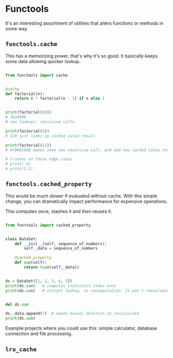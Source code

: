 # Functools

It's an interesting assortment of utilities that alters functions or methods in some way.

## `functools.cache`

This has a memorizing power, that's why it's so good. It basically keeps some data allowing quicker lookup.

```python

from functools import cache


@cache
def factorial(n):
    return n * factorial(n - 1) if n else 1


print(factorial(10))
# 3628800 
# new lookups: recursive calls.

print(factorial(5))
# 120 just looks up cached value result

print(factorial(12))
# 479001600 makes some new recursive call, and add new cached value result

# Crashes on those edge cases
# print(-5)
# print(1.5)

```

## `functools.cached_property`

This would be much slower if evaluated without cache. With this simple change, you can dramatically impact performance for expensive operations.

This computes once, stashes it and then reuses it.

```python

from functools import cached_property


class DataSet:
    def __init__(self, sequence_of_numbers):
        self._data = sequence_of_numbers

    @cached_property
    def sum(self):
        return (sum(self._data))


ds = DataSet([1, 2, 3, 4, 5])
print(ds.sum)   # computes statistics.stdev once
print(ds.sum)   # instant lookup, no recomputation. It won't reevaluate.


del ds.sum

ds._data.append(7)  # needs manual deletion to recalculate
print(ds.sum)

```

Example projects where you could use this: simple calculator, database connection and file processing.

## `lru_cache`

